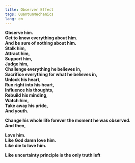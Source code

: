 ```yaml
---
title: Observer Effect
tags: QuantumMechanics
lang: en
---
```


**Observe him.**<br/>
**Get to know everything about him.** <br/>
**And be sure of nothing about him.**<br/>
**Stalk him,** <br/>
**Attract him,**<br/>
**Support him,**<br/>
**Judge him,**<br/>
**Challenge everything he believes in,**<br/>
**Sacrifice everything for what he believes in,**<br/>
**Unlock his heart,** <br/>
**Run right into his heart,**<br/>
**Influence his thoughts,**<br/>
**Rebuild his minding,**<br/>
**Watch him,**<br/>
**Take away his pride,**<br/>
**And youth.**<br/>
 
 
**Change his whole life forever the moment he was observed.**<br/>
**And then,**<br/>

**Love him.**<br/>
**Like God damn love him.**<br/>
**Like die to love him.**<br/>

**Like uncertainty principle is the only truth left**<br/>